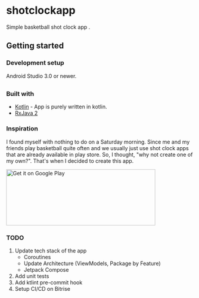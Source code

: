 # shotclockapp
Simple basketball shot clock app .

## Getting started
### Development setup
Android Studio 3.0 or newer.

##
### Built with
* [Kotlin](https://kotlinlang.org/) - App is purely written in kotlin.
* [RxJava 2](https://github.com/ReactiveX/RxJava)

### Inspiration
I found myself with nothing to do on a Saturday morning. Since me and my friends play basketball quite often and we usually just use shot clock apps that are already available in play store. So, I thought, "why not create one of my own?". That's when I decided to create this app.

<a href='https://play.google.com/store/apps/details?id=jermaine.shotclockapp&pcampaignid=MKT-Other-global-all-co-prtnr-py-PartBadge-Mar2515-1'><img alt='Get it on Google Play' src='https://play.google.com/intl/en_us/badges/images/generic/en_badge_web_generic.png' height=150 width=400/></a>


### TODO
1. Update tech stack of the app
    * Coroutines
    * Update Architecture (ViewModels, Package by Feature)
    * Jetpack Compose
2. Add unit tests
3. Add ktlint pre-commit hook
4. Setup CI/CD on Bitrise